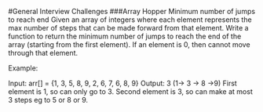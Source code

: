 #General Interview Challenges
###Array Hopper
Minimum number of jumps to reach end
Given an array of integers where each element represents the max number of steps that can be made forward from that element. Write a function to return the minimum number of jumps to reach the end of the array (starting from the first element). If an element is 0, then cannot move through that element.

Example:

Input: arr[] = {1, 3, 5, 8, 9, 2, 6, 7, 6, 8, 9}
Output: 3 (1-> 3 -> 8 ->9)
First element is 1, so can only go to 3. Second element is 3, so can make at most 3 steps eg to 5 or 8 or 9.